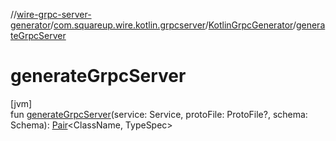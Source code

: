 //[wire-grpc-server-generator](../../../index.md)/[com.squareup.wire.kotlin.grpcserver](../index.md)/[KotlinGrpcGenerator](index.md)/[generateGrpcServer](generate-grpc-server.md)

# generateGrpcServer

[jvm]\
fun [generateGrpcServer](generate-grpc-server.md)(service: Service, protoFile: ProtoFile?, schema: Schema): [Pair](https://kotlinlang.org/api/latest/jvm/stdlib/kotlin/-pair/index.html)&lt;ClassName, TypeSpec&gt;
